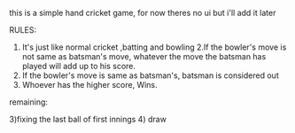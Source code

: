 this is a simple hand cricket game, for now theres no ui but i'll add it later

RULES:
1. It's just like normal cricket ,batting and bowling
2.If the bowler's move is not same as batsman's move, whatever the move the batsman has played will add up to his score.
3. If the bowler's move is same as batsman's, batsman is considered out
4. Whoever has the higher score, Wins.

remaining:


3)fixing the last ball of first innings
4) draw
